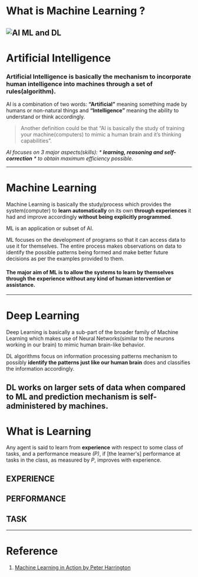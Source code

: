 # What is Machine Learning ?

![AI ML and DL](./01.png)
---

# Artificial Intelligence

### Artificial Intelligence is basically the mechanism to incorporate human intelligence into machines through a set of rules(algorithm). 

AI is a combination of two words: **“Artificial”** meaning something made by humans or non-natural things and **“Intelligence”** meaning the ability to understand or think accordingly. 

> Another definition could be that “AI is basically the study of training your machine(computers) to mimic a human brain and it’s thinking capabilities”. 

*AI focuses on 3 major aspects(skills): * **learning, reasoning and self-correction** * to obtain maximum efficiency possible.*

---








# Machine Learning

Machine Learning is basically the study/process which provides the system(computer) to **learn automatically** on its own **through experiences** it had and improve accordingly **without being explicitly programmed**. 

ML is an application or subset of AI. 

ML focuses on the development of programs so that it can access data to use it for themselves. The entire process makes observations on data to identify the possible patterns being formed and make better future decisions as per the examples provided to them. 

#### The major aim of ML is to allow the systems to learn by themselves through the experience without any kind of human intervention or assistance.
---










# Deep Learning

Deep Learning is basically a sub-part of the broader family of Machine Learning which makes use of Neural Networks(similar to the neurons working in our brain) to mimic human brain-like behavior. 

DL algorithms focus on information processing patterns mechanism to possibly **identify the patterns just like our human brain** does and classifies the information accordingly. 

DL works on larger sets of data when compared to ML and **prediction mechanism is self-administered by machines**.
---



# What is Learning


Any agent is said to learn from **experience** with respect to some class of tasks, and a performance measure *(P)*, 
if [the learner's] performance at tasks in the class, as measured by *P*, improves with experience.

## EXPERIENCE

## PERFORMANCE

## TASK

















---
# Reference

1. [Machine Learning in Action  by Peter Harrington]()



